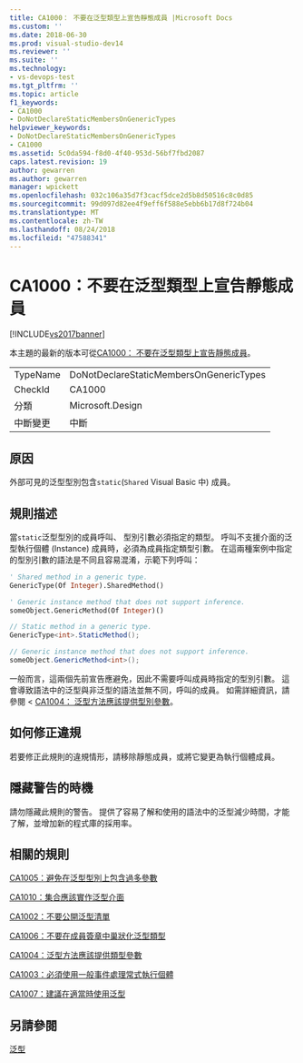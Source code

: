 ```yaml
---
title: CA1000： 不要在泛型類型上宣告靜態成員 |Microsoft Docs
ms.custom: ''
ms.date: 2018-06-30
ms.prod: visual-studio-dev14
ms.reviewer: ''
ms.suite: ''
ms.technology:
- vs-devops-test
ms.tgt_pltfrm: ''
ms.topic: article
f1_keywords:
- CA1000
- DoNotDeclareStaticMembersOnGenericTypes
helpviewer_keywords:
- DoNotDeclareStaticMembersOnGenericTypes
- CA1000
ms.assetid: 5c0da594-f8d0-4f40-953d-56bf7fbd2087
caps.latest.revision: 19
author: gewarren
ms.author: gewarren
manager: wpickett
ms.openlocfilehash: 032c106a35d7f3cacf5dce2d5b8d50516c8c0d85
ms.sourcegitcommit: 99d097d82ee4f9eff6f588e5ebb6b17d8f724b04
ms.translationtype: MT
ms.contentlocale: zh-TW
ms.lasthandoff: 08/24/2018
ms.locfileid: "47588341"
---
```

# <a name="ca1000-do-not-declare-static-members-on-generic-types"></a>CA1000：不要在泛型類型上宣告靜態成員
[!INCLUDE[vs2017banner](../includes/vs2017banner.md)]

本主題的最新的版本可從[CA1000： 不要在泛型類型上宣告靜態成員](https://docs.microsoft.com/visualstudio/code-quality/ca1000-do-not-declare-static-members-on-generic-types)。

|||
|-|-|
|TypeName|DoNotDeclareStaticMembersOnGenericTypes|
|CheckId|CA1000|
|分類|Microsoft.Design|
|中斷變更|中斷|

## <a name="cause"></a>原因
 外部可見的泛型型別包含`static`(`Shared` Visual Basic 中) 成員。

## <a name="rule-description"></a>規則描述
 當`static`泛型型別的成員呼叫、 型別引數必須指定的類型。 呼叫不支援介面的泛型執行個體 (Instance) 成員時，必須為成員指定類型引數。 在這兩種案例中指定的型別引數的語法是不同且容易混淆，示範下列呼叫：

```vb
' Shared method in a generic type.
GenericType(Of Integer).SharedMethod()

' Generic instance method that does not support inference.
someObject.GenericMethod(Of Integer)()
```

```csharp
// Static method in a generic type.
GenericType<int>.StaticMethod();

// Generic instance method that does not support inference.
someObject.GenericMethod<int>();
```

 一般而言，這兩個先前宣告應避免，因此不需要呼叫成員時指定的型別引數。 這會導致語法中的泛型與非泛型的語法並無不同，呼叫的成員。 如需詳細資訊，請參閱 < [CA1004： 泛型方法應該提供型別參數](../code-quality/ca1004-generic-methods-should-provide-type-parameter.md)。

## <a name="how-to-fix-violations"></a>如何修正違規
 若要修正此規則的違規情形，請移除靜態成員，或將它變更為執行個體成員。

## <a name="when-to-suppress-warnings"></a>隱藏警告的時機
 請勿隱藏此規則的警告。 提供了容易了解和使用的語法中的泛型減少時間，才能了解，並增加新的程式庫的採用率。

## <a name="related-rules"></a>相關的規則
 [CA1005：避免在泛型型別上包含過多參數](../code-quality/ca1005-avoid-excessive-parameters-on-generic-types.md)

 [CA1010：集合應該實作泛型介面](../code-quality/ca1010-collections-should-implement-generic-interface.md)

 [CA1002：不要公開泛型清單](../code-quality/ca1002-do-not-expose-generic-lists.md)

 [CA1006：不要在成員簽章中巢狀化泛型類型](../code-quality/ca1006-do-not-nest-generic-types-in-member-signatures.md)

 [CA1004：泛型方法應該提供類型參數](../code-quality/ca1004-generic-methods-should-provide-type-parameter.md)

 [CA1003：必須使用一般事件處理常式執行個體](../code-quality/ca1003-use-generic-event-handler-instances.md)

 [CA1007：建議在適當時使用泛型](../code-quality/ca1007-use-generics-where-appropriate.md)

## <a name="see-also"></a>另請參閱
 [泛型](http://msdn.microsoft.com/library/75ea8509-a4ea-4e7a-a2b3-cf72482e9282)




